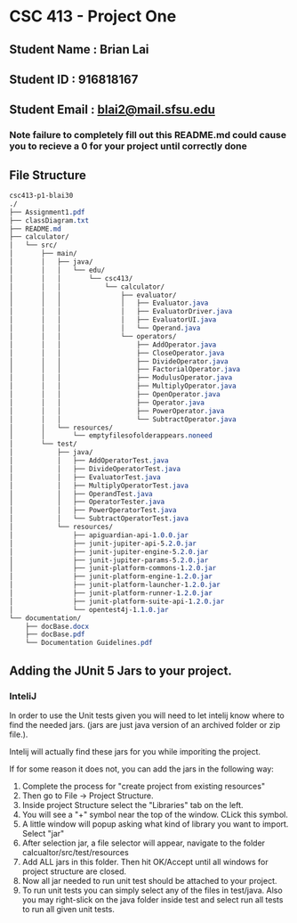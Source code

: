 # CSC 413 - Project One

## Student Name  : Brian Lai

## Student ID    : 916818167

## Student Email : blai2@mail.sfsu.edu

### Note failure to completely fill out this README.md could cause you to recieve a  0 for your project until correctly done

## File Structure
```css
csc413-p1-blai30
./
├── Assignment1.pdf
├── classDiagram.txt
├── README.md
├── calculator/
│   └── src/
│       ├── main/
│       │   ├── java/
│       │   │   └── edu/
│       │   │       └── csc413/
│       │   │           └── calculator/
│       │   │               ├── evaluator/
│       │   │               │   ├── Evaluator.java
│       │   │               │   ├── EvaluatorDriver.java
│       │   │               │   ├── EvaluatorUI.java
│       │   │               │   └── Operand.java
│       │   │               └── operators/
│       │   │                   ├── AddOperator.java
│       │   │                   ├── CloseOperator.java
│       │   │                   ├── DivideOperator.java
│       │   │                   ├── FactorialOperator.java
│       │   │                   ├── ModulusOperator.java
│       │   │                   ├── MultiplyOperator.java
│       │   │                   ├── OpenOperator.java
│       │   │                   ├── Operator.java
│       │   │                   ├── PowerOperator.java
│       │   │                   └── SubtractOperator.java
│       │   └── resources/
│       │       └── emptyfilesofolderappears.noneed
│       └── test/
│           ├── java/
│           │   ├── AddOperatorTest.java
│           │   ├── DivideOperatorTest.java
│           │   ├── EvaluatorTest.java
│           │   ├── MultiplyOperatorTest.java
│           │   ├── OperandTest.java
│           │   ├── OperatorTester.java
│           │   ├── PowerOperatorTest.java
│           │   └── SubtractOperatorTest.java
│           └── resources/
│               ├── apiguardian-api-1.0.0.jar
│               ├── junit-jupiter-api-5.2.0.jar
│               ├── junit-jupiter-engine-5.2.0.jar
│               ├── junit-jupiter-params-5.2.0.jar
│               ├── junit-platform-commons-1.2.0.jar
│               ├── junit-platform-engine-1.2.0.jar
│               ├── junit-platform-launcher-1.2.0.jar
│               ├── junit-platform-runner-1.2.0.jar
│               ├── junit-platform-suite-api-1.2.0.jar
│               └── opentest4j-1.1.0.jar
└── documentation/
    ├── docBase.docx
    ├── docBase.pdf
    └── Documentation Guidelines.pdf
```

## Adding the JUnit 5 Jars to your project.

### InteliJ
In order to use the Unit tests given you will need to let intelij know where to find the needed jars. (jars are just java version of an archived folder or zip file.). 

Intelij will actually find these jars for you while imporiting the project.

If for some reason it does not, you can add the jars in the following way:

1. Complete the process for "create project from existing resources"
2. Then go to File -> Project Structure.
3. Inside project Structure select the "Libraries" tab on the left.
4. You will see a "+" symbol near the top of the window. CLick this symbol.
5. A little window will popup asking what kind of library you want to import. Select "jar"
6. After selection jar, a file selector will appear, navigate to the folder calcualtor/src/test/resources
7. Add ALL jars in this folder. Then hit OK/Accept until all windows for project structure are closed.
8. Now all jar needed to run unit test should be attached to your project.
9. To run unit tests you can simply select any of the files in test/java. Also you may right-slick on the java folder inside test and select run all tests to run all given unit tests.
